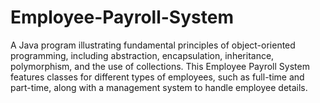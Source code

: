 # Employee-Payroll-System
A Java program illustrating fundamental principles of object-oriented programming, including abstraction, encapsulation, inheritance, polymorphism, and the use of collections. This Employee Payroll System features classes for different types of employees, such as full-time and part-time, along with a management system to handle employee details.
